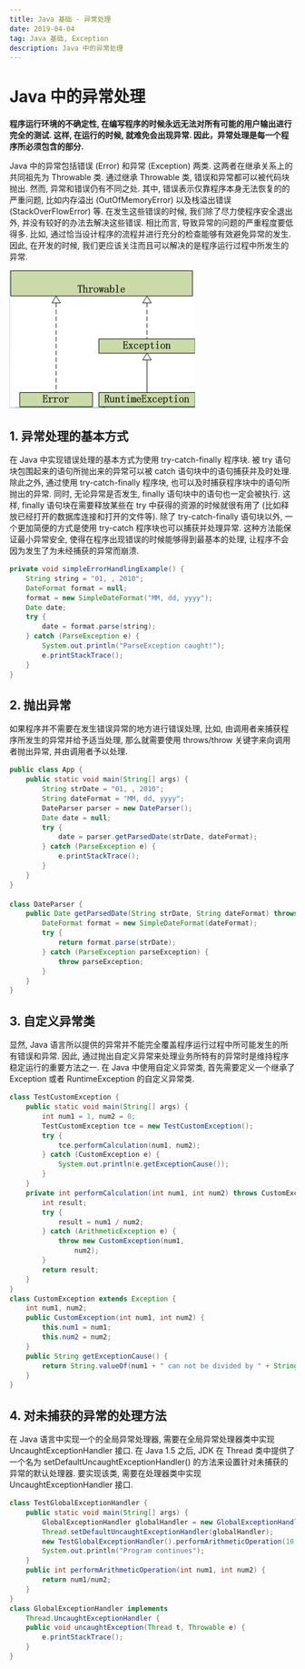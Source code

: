 ```yaml
---
title: Java 基础 - 异常处理
date: 2019-04-04
tag: Java 基础, Exception
description: Java 中的异常处理
---
```


# Java 中的异常处理

**程序运行环境的不确定性, 在编写程序的时候永远无法对所有可能的用户输出进行完全的测试. 这样, 在运行的时候, 就难免会出现异常. 因此，异常处理是每一个程序所必须包含的部分.**

Java 中的异常包括错误 (Error) 和异常 (Exception) 两类. 这两者在继承关系上的共同祖先为 Throwable 类. 通过继承 Throwable 类, 错误和异常都可以被代码块抛出. 然而, 异常和错误仍有不同之处. 其中, 错误表示仅靠程序本身无法恢复的的严重问题, 比如内存溢出 (OutOfMemoryError) 以及栈溢出错误 (StackOverFlowError) 等. 在发生这些错误的时候, 我们除了尽力使程序安全退出外, 并没有较好的办法去解决这些错误. 相比而言, 导致异常的问题的严重程度要低得多. 比如, 通过恰当设计程序的流程并进行充分的检查能够有效避免异常的发生. 因此, 在开发的时候, 我们更应该关注而且可以解决的是程序运行过程中所发生的异常.

![exception](./exception.png)

## 1. 异常处理的基本方式

在 Java 中实现错误处理的基本方式为使用 try-catch-finally 程序块. 被 try 语句块包围起来的语句所抛出来的异常可以被 catch 语句块中的语句捕获并及时处理. 除此之外, 通过使用 try-catch-finally 程序块, 也可以及时捕获程序块中的语句所抛出的异常. 同时, 无论异常是否发生, finally 语句块中的语句也一定会被执行. 这样, finally 语句块在需要释放某些在 try 中获得的资源的时候就很有用了 (比如释放已经打开的数据库连接和打开的文件等). 除了 try-catch-finally 语句块以外, 一个更加简便的方式是使用 try-catch 程序块也可以捕获并处理异常. 这种方法能保证最小异常安全, 使得在程序出现错误的时候能够得到最基本的处理, 让程序不会因为发生了为未经捕获的异常而崩溃.

```java
private void simpleErrorHandlingExample() {
    String string = "01, , 2010";
    DateFormat format = null;
    format = new SimpleDateFormat("MM, dd, yyyy");
    Date date;
    try {
        date = format.parse(string);
    } catch (ParseException e) {
        System.out.println("ParseException caught!");
        e.printStackTrace();
    }
}
```
 
## 2. 抛出异常

如果程序并不需要在发生错误异常的地方进行错误处理, 比如, 由调用者来捕获程序所发生的异常并给予适当处理, 那么就需要使用 throws/throw 关键字来向调用者抛出异常, 并由调用者予以处理.

```java
public class App {
    public static void main(String[] args) {
        String strDate = "01, , 2010";
        String dateFormat = "MM, dd, yyyy";
        DateParser parser = new DateParser();
        Date date = null;
        try {
            date = parser.getParsedDate(strDate, dateFormat);
        } catch (ParseException e) {
            e.printStackTrace();
        }
    }
}

class DateParser {
    public Date getParsedDate(String strDate, String dateFormat) throws ParseException {
        DateFormat format = new SimpleDateFormat(dateFormat);
        try {
            return format.parse(strDate);
        } catch (ParseException parseException) {
            throw parseException;
        }
    }
}
```

## 3. 自定义异常类

显然, Java 语言所以提供的异常并不能完全覆盖程序运行过程中所可能发生的所有错误和异常. 因此, 通过抛出自定义异常来处理业务所特有的异常时是维持程序稳定运行的重要方法之一. 在 Java 中使用自定义异常类, 首先需要定义一个继承了 Exception 或者 RuntimeException 的自定义异常类.

```java
class TestCustomException {
    public static void main(String[] args) {
        int num1 = 1, num2 = 0;
        TestCustomException tce = new TestCustomException();
        try {
            tce.performCalculation(num1, num2);
        } catch (CustomException e) {
            System.out.println(e.getExceptionCause());
        }
    }
    private int performCalculation(int num1, int num2) throws CustomException {
        int result;
        try {
            result = num1 / num2;
        } catch (ArithmeticException e) {
            throw new CustomException(num1,
                num2);
        }
        return result;
    }
}
class CustomException extends Exception {
    int num1, num2;
    public CustomException(int num1, int num2) {
        this.num1 = num1;
        this.num2 = num2;
    }
    public String getExceptionCause() {
        return String.valueOf(num1 + " can not be divided by " + String.valueOf(num2));
    }
}
```

## 4. 对未捕获的异常的处理方法

在 Java 语言中实现一个的全局异常处理器, 需要在全局异常处理器类中实现 UncaughtExceptionHandler 接口. 在 Java 1.5 之后, JDK 在 Thread 类中提供了一个名为 setDefaultUncaughtExceptionHandler() 的方法来设置针对未捕获的异常的默认处理器. 要实现该类, 需要在处理器类中实现 UncaughtExceptionHandler 接口.

```java
class TestGlobalExceptionHandler {
    public static void main(String[] args) {
        GlobalExceptionHandler globalHandler = new GlobalExceptionHandler();
        Thread.setDefaultUncaughtExceptionHandler(globalHandler);
        new TestGlobalExceptionHandler().performArithmeticOperation(10, 0);
        System.out.println("Program continues");
    }
    public int performArithmeticOperation(int num1, int num2) {
        return num1/num2;
    }
}
class GlobalExceptionHandler implements
    Thread.UncaughtExceptionHandler {
    public void uncaughtException(Thread t, Throwable e) {
        e.printStackTrace();
    }
}
```
